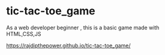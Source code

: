 # tic-tac-toe_game  
As a web developer beginner , this is a basic game made with HTML,CSS,JS

https://rajdipthepower.github.io/tic-tac-toe_game/
